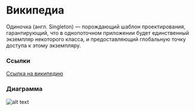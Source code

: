 # Википедиа
Одиночка (англ. Singleton) — порождающий шаблон проектирования, гарантирующий, что в однопоточном приложении будет единственный экземпляр некоторого класса, и предоставляющий глобальную точку доступа к этому экземпляру.

### Ссылки

[Ссылка на википедию](https://ru.wikipedia.org/wiki/Одиночка_(шаблон_проектирования))

### Диаграмма

![alt text](https://upload.wikimedia.org/wikipedia/commons/d/d7/Singleton_classdia.png)